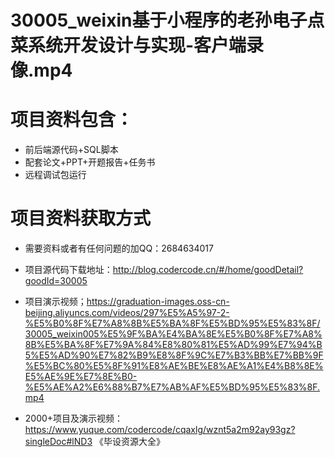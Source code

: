  # 30005_weixin基于小程序的老孙电子点菜系统开发设计与实现-客户端录像.mp4
    
 
 # 项目资料包含：
 * 前后端源代码+SQL脚本
 * 配套论文+PPT+开题报告+任务书
 * 远程调试包运行

 # 项目资料获取方式
 * 需要资料或者有任何问题的加QQ：2684634017

 * 项目源代码下载地址：http://blog.codercode.cn/#/home/goodDetail?goodId=30005
 
 
 * 项目演示视频；https://graduation-images.oss-cn-beijing.aliyuncs.com/videos/297%E5%A5%97-2-%E5%B0%8F%E7%A8%8B%E5%BA%8F%E5%BD%95%E5%83%8F/30005_weixin005%E5%9F%BA%E4%BA%8E%E5%B0%8F%E7%A8%8B%E5%BA%8F%E7%9A%84%E8%80%81%E5%AD%99%E7%94%B5%E5%AD%90%E7%82%B9%E8%8F%9C%E7%B3%BB%E7%BB%9F%E5%BC%80%E5%8F%91%E8%AE%BE%E8%AE%A1%E4%B8%8E%E5%AE%9E%E7%8E%B0-%E5%AE%A2%E6%88%B7%E7%AB%AF%E5%BD%95%E5%83%8F.mp4
 

 * 2000+项目及演示视频：https://www.yuque.com/codercode/cqaxlg/wznt5a2m92ay93gz?singleDoc#lND3 《毕设资源大全》


 

